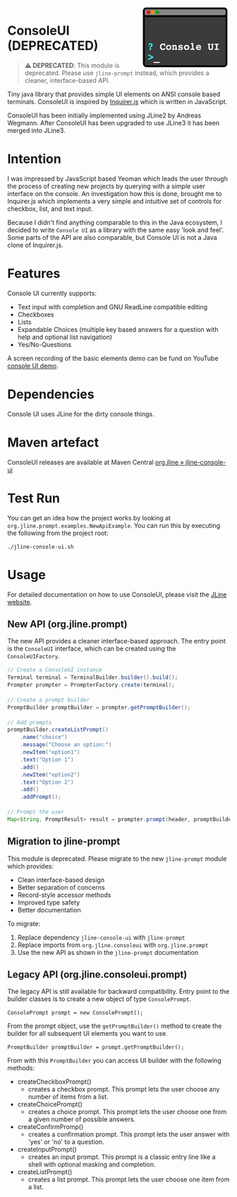 <img src="../website/static/img/ConsoleUI-Logo.png" width="200"  align="right" alt="ConsoleUI logo">

# ConsoleUI (DEPRECATED)

> **⚠️ DEPRECATED**: This module is deprecated. Please use `jline-prompt` instead, which provides a cleaner, interface-based API.

Tiny java library that provides simple UI elements on ANSI console based terminals. ConsoleUI is inspired by
[Inquirer.js](https://github.com/SBoudrias/Inquirer.js) which is written in JavaScript.

ConsoleUI has been initially implemented using JLine2 by Andreas Wegmann. After ConsoleUI has been upgraded to use JLine3
it has been merged into JLine3.

# Intention

I was impressed by JavaScript based Yeoman which leads the user through the process of creating new projects
by querying with a simple user interface on the console. An investigation how this is done, brought
me to Inquirer.js which implements a very simple and intuitive set of controls for checkbox, list, and text input.

Because I didn't find anything comparable to this in the Java ecosystem, I decided to write `Console UI`
as a library with the same easy 'look and feel'. Some parts of the API are also comparable, but Console UI is not
a Java clone of Inquirer.js.

# Features

 Console UI currently supports:

 - Text input with completion and GNU ReadLine compatible editing
 - Checkboxes
 - Lists
 - Expandable Choices (multiple key based answers for a question with help and optional list navigation)
 - Yes/No-Questions

A screen recording of the basic elements demo can be fund on YouTube [console UI demo](https://youtu.be/6dB3CyOX9rU).

# Dependencies

Console UI uses JLine for the dirty console things.

# Maven artefact

ConsoleUI releases are available at Maven Central [org.jline » jline-console-ui](https://search.maven.org/artifact/org.jline/jline-console-ui)

# Test Run

You can get an idea how the project works by looking at `org.jline.prompt.examples.NewApiExample`.
You can run this by executing the following from the project root:

    ./jline-console-ui.sh

# Usage

For detailed documentation on how to use ConsoleUI, please visit the [JLine website](https://jline.org/docs/modules/console-ui).

## New API (org.jline.prompt)

The new API provides a cleaner interface-based approach. The entry point is the `ConsoleUI` interface, which can be created using the `ConsoleUIFactory`.

```java
// Create a ConsoleUI instance
Terminal terminal = TerminalBuilder.builder().build();
Prompter prompter = PrompterFactory.create(terminal);

// Create a prompt builder
PromptBuilder promptBuilder = prompter.getPromptBuilder();

// Add prompts
promptBuilder.createListPrompt()
    .name("choice")
    .message("Choose an option:")
    .newItem("option1")
    .text("Option 1")
    .add()
    .newItem("option2")
    .text("Option 2")
    .add()
    .addPrompt();

// Prompt the user
Map<String, PromptResult> result = prompter.prompt(header, promptBuilder.build());
```

## Migration to jline-prompt

This module is deprecated. Please migrate to the new `jline-prompt` module which provides:

- Clean interface-based design
- Better separation of concerns
- Record-style accessor methods
- Improved type safety
- Better documentation

To migrate:
1. Replace dependency `jline-console-ui` with `jline-prompt`
2. Replace imports from `org.jline.consoleui` with `org.jline.prompt`
3. Use the new API as shown in the `jline-prompt` documentation

## Legacy API (org.jline.consoleui.prompt)

The legacy API is still available for backward compatibility. Entry point to the builder classes is to create a new object of type `ConsolePrompt`.

    ConsolePrompt prompt = new ConsolePrompt();

From the prompt object, use the `getPromptBuilder()` method to create the builder for all subsequent UI elements
you want to use.

    PromptBuilder promptBuilder = prompt.getPromptBuilder();

From with this `PromptBuilder` you can access UI builder with the following methods:

- createCheckboxPrompt()
    * creates a checkbox prompt. This prompt lets the user choose any number of items from a list.
- createChoicePrompt()
    * creates a choice prompt. This prompt lets the user choose one from a given number of possible answers.
- createConfirmPromp()
    * creates a confirmation prompt. This prompt lets the user answer with 'yes' or 'no' to a question.
- createInputPrompt()
    * creates an input prompt. This prompt is a classic entry line like a shell with optional masking and completion.
- createListPrompt()
    * creates a list prompt. This prompt lets the user choose one item from a list.
